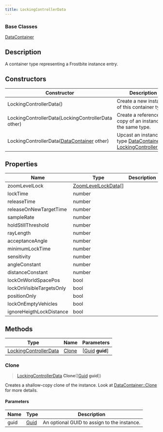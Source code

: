 ```yaml
---
title: LockingControllerData
---
```

### Base Classes

[DataContainer](/vext/ref/shared/class/datacontainer)

## Description

A container type representing a Frostbite instance entry.

## Constructors

| Constructor                                                                      | Description                                                                                                                       |
| -------------------------------------------------------------------------------- | --------------------------------------------------------------------------------------------------------------------------------- |
| LockingControllerData()                                                          | Create a new instance of this container type.                                                                                     |
| LockingControllerData(LockingControllerData other)                               | Create a reference copy of an instance of the same type.                                                                          |
| LockingControllerData([DataContainer](/vext/ref/shared/class/datacontainer) other) | Upcast an instance of type [DataContainer](/vext/ref/shared/class/datacontainer) to [LockingControllerData](/vext/ref/fb/lockingcontrollerdata/). |

## Properties

| Name                     | Type                                       | Description |
| ------------------------ | ------------------------------------------ | ----------- |
| zoomLevelLock            | [ZoomLevelLockData](/vext/ref/fb/zoomlevellockdata/)\[\] |             |
| lockTime                 | number                                     |             |
| releaseTime              | number                                     |             |
| releaseOnNewTargetTime   | number                                     |             |
| sampleRate               | number                                     |             |
| holdStillThreshold       | number                                     |             |
| rayLength                | number                                     |             |
| acceptanceAngle          | number                                     |             |
| minimumLockTime          | number                                     |             |
| sensitivity              | number                                     |             |
| angleConstant            | number                                     |             |
| distanceConstant         | number                                     |             |
| lockOnWorldSpacePos      | bool                                       |             |
| lockOnVisibleTargetsOnly | bool                                       |             |
| positionOnly             | bool                                       |             |
| lockOnEmptyVehicles      | bool                                       |             |
| ignoreHeigthLockDistance | bool                                       |             |

## Methods

| Type                                           | Name            | Parameters                                     |
| ---------------------------------------------- | --------------- | ---------------------------------------------- |
| [LockingControllerData](/vext/ref/fb/lockingcontrollerdata/) | [Clone](#clone) | \[[Guid](/vext/ref/shared/class/guid) **guid**\] |

### Clone

> [LockingControllerData](/vext/ref/fb/lockingcontrollerdata/) **Clone**(\[[Guid](/vext/ref/shared/class/guid) **guid**\])

Creates a shallow-copy clone of the instance. Look at [DataContainer::Clone](/vext/ref/shared/class/datacontainer#clone) for more details.

#### Parameters

| Name | Type         | Description                                 |
| ---- | ------------ | ------------------------------------------- |
| guid | [Guid](/vext/ref/shared/class/guid/) | An optional GUID to assign to the instance. |
